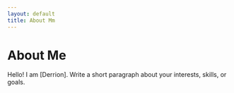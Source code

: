 ```yaml
---
layout: default
title: About Mm
---
```

# About Me
Hello! I am [Derrion].
Write a short paragraph about your interests, skills, or goals.
